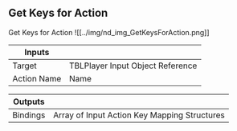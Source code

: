 ## Get Keys for Action
Get Keys for Action
![[../img/nd_img_GetKeysForAction.png]]

|Inputs||
|--|--|
| Target | TBLPlayer Input Object Reference |
| Action Name | Name |

|Outputs||
|--|--|
| Bindings | Array of Input Action Key Mapping Structures |
